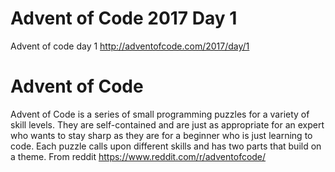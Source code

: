 # Advent of Code 2017 Day 1
Advent of code day 1 http://adventofcode.com/2017/day/1

# Advent of Code
Advent of Code is a series of small programming puzzles for a variety of skill levels. They are self-contained and are just as appropriate for an expert who wants to stay sharp as they are for a beginner who is just learning to code. Each puzzle calls upon different skills and has two parts that build on a theme.
From reddit https://www.reddit.com/r/adventofcode/
